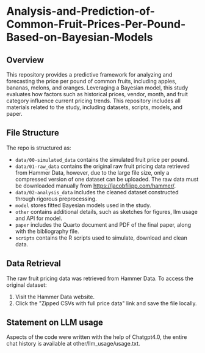 # Analysis-and-Prediction-of-Common-Fruit-Prices-Per-Pound-Based-on-Bayesian-Models

## Overview

This repository provides a predictive framework for analyzing and forecasting the price per pound of common fruits, including apples, bananas, melons, and oranges. Leveraging a Bayesian model, this study evaluates how factors such as historical prices, vendor, month, and fruit category influence current pricing trends. This repository includes all materials related to the study, including datasets, scripts, models, and paper.


## File Structure

The repo is structured as:

-   `data/00-simulated_data` contains the simulated fruit price per pound.
-   `data/01-raw_data` contains the original raw fruit pricing data retrieved from Hammer Data, however, due to the large file size, only a compressed version of one dataset can be uploaded. The raw data must be downloaded manually from https://jacobfilipp.com/hammer/.
-   `data/02-analysis_data` includes the cleaned dataset constructed through rigorous preprocessing.
-   `model` stores fitted Bayesian models used in the study. 
-   `other` contains additional details, such as sketches for figures, llm usage and API for model.
-   `paper` includes the Quarto document and PDF of the final paper, along with the bibliography file.
-   `scripts` contains the R scripts used to simulate, download and clean data.

## Data Retrieval
The raw fruit pricing data was retrieved from Hammer Data. To access the original dataset:
1. Visit the Hammer Data website.
2. Click the "Zipped CSVs with full price data" link and save the file locally.

## Statement on LLM usage

Aspects of the code were written with the help of Chatgpt4.0, the entire chat history is available at other/llm_usage/usage.txt.

